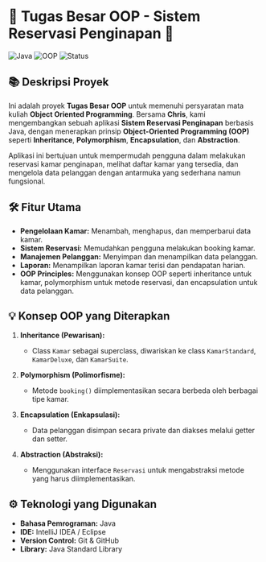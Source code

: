 # 🎉 Tugas Besar OOP - **Sistem Reservasi Penginapan** 🏨

![Java](https://img.shields.io/badge/Java-Programming-orange?style=flat-square)
![OOP](https://img.shields.io/badge/Object--Oriented-Programming-blue?style=flat-square)
![Status](https://img.shields.io/badge/Status-Completed-brightgreen?style=flat-square)

## 📚 Deskripsi Proyek

Ini adalah proyek **Tugas Besar OOP** untuk memenuhi persyaratan mata kuliah **Object Oriented Programming**. Bersama **Chris**, kami mengembangkan sebuah aplikasi **Sistem Reservasi Penginapan** berbasis Java, dengan menerapkan prinsip **Object-Oriented Programming (OOP)** seperti **Inheritance**, **Polymorphism**, **Encapsulation**, dan **Abstraction**.

Aplikasi ini bertujuan untuk mempermudah pengguna dalam melakukan reservasi kamar penginapan, melihat daftar kamar yang tersedia, dan mengelola data pelanggan dengan antarmuka yang sederhana namun fungsional.

## 🛠️ Fitur Utama

- **Pengelolaan Kamar:** Menambah, menghapus, dan memperbarui data kamar.
- **Sistem Reservasi:** Memudahkan pengguna melakukan booking kamar.
- **Manajemen Pelanggan:** Menyimpan dan menampilkan data pelanggan.
- **Laporan:** Menampilkan laporan kamar terisi dan pendapatan harian.
- **OOP Principles:** Menggunakan konsep OOP seperti inheritance untuk kamar, polymorphism untuk metode reservasi, dan encapsulation untuk data pelanggan.

## 💡 Konsep OOP yang Diterapkan

1. **Inheritance (Pewarisan):**
   - Class `Kamar` sebagai superclass, diwariskan ke class `KamarStandard`, `KamarDeluxe`, dan `KamarSuite`.
2. **Polymorphism (Polimorfisme):**

   - Metode `booking()` diimplementasikan secara berbeda oleh berbagai tipe kamar.

3. **Encapsulation (Enkapsulasi):**

   - Data pelanggan disimpan secara private dan diakses melalui getter dan setter.

4. **Abstraction (Abstraksi):**
   - Menggunakan interface `Reservasi` untuk mengabstraksi metode yang harus diimplementasikan.

## ⚙️ Teknologi yang Digunakan

- **Bahasa Pemrograman:** Java
- **IDE:** IntelliJ IDEA / Eclipse
- **Version Control:** Git & GitHub
- **Library:** Java Standard Library
